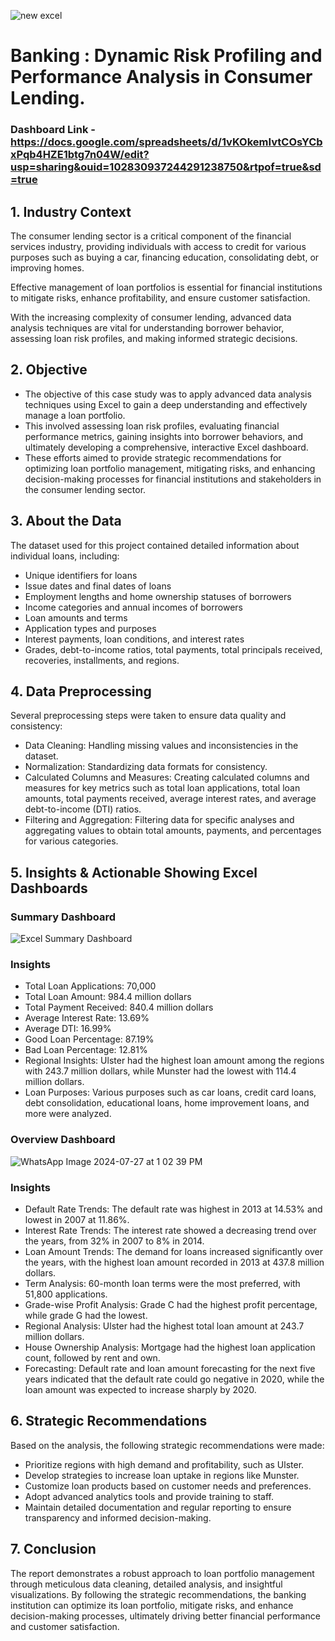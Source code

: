 ![new excel](https://github.com/user-attachments/assets/2bc420b9-28a2-4b7a-b6f2-0c109d3a3225)

#  Banking : Dynamic Risk Profiling and Performance Analysis in Consumer Lending.
### Dashboard Link - https://docs.google.com/spreadsheets/d/1vKOkemIvtCOsYCbxPqb4HZE1btg7n04W/edit?usp=sharing&ouid=102830937244291238750&rtpof=true&sd=true

## 1. Industry Context
The consumer lending sector is a critical component of the financial services industry, providing individuals with access to credit for various purposes such as buying a car, financing education, consolidating debt, or improving homes.

Effective management of loan portfolios is essential for financial institutions to mitigate risks, enhance profitability, and ensure customer satisfaction.

With the increasing complexity of consumer lending, advanced data analysis techniques are vital for understanding borrower behavior, assessing loan risk profiles, and making informed strategic decisions.

## 2. Objective
- The objective of this case study was to apply advanced data analysis techniques using Excel to gain a deep understanding and effectively manage a loan portfolio.
- This involved assessing loan risk profiles, evaluating financial performance metrics, gaining insights into borrower behaviors, and ultimately developing a comprehensive, interactive Excel dashboard.
-  These efforts aimed to provide strategic recommendations for optimizing loan portfolio management, mitigating risks, and enhancing decision-making processes for financial institutions and stakeholders in the consumer lending sector.

## 3. About the Data

The dataset used for this project contained detailed information about individual loans, including:

- Unique identifiers for loans
- Issue dates and final dates of loans
- Employment lengths and home ownership statuses of borrowers
- Income categories and annual incomes of borrowers
- Loan amounts and terms
- Application types and purposes
- Interest payments, loan conditions, and interest rates
- Grades, debt-to-income ratios, total payments, total principals received, recoveries, installments, and regions. 

## 4. Data Preprocessing

Several preprocessing steps were taken to ensure data quality and consistency:

- Data Cleaning: Handling missing values and inconsistencies in the dataset.
- Normalization: Standardizing data formats for consistency.
- Calculated Columns and Measures: Creating calculated columns and measures for key metrics such as total loan applications, total loan amounts, total payments received, average interest rates, and average debt-to-income (DTI) ratios.
- Filtering and Aggregation: Filtering data for specific analyses and aggregating values to obtain total amounts, payments, and percentages for various categories.

## 5. Insights & Actionable Showing Excel Dashboards

### Summary Dashboard

![Excel Summary Dashboard](https://github.com/user-attachments/assets/abff8265-0410-42bb-9685-bd1f3d8610a3)

### Insights
- Total Loan Applications: 70,000
- Total Loan Amount: 984.4 million dollars
- Total Payment Received: 840.4 million dollars
- Average Interest Rate: 13.69%
- Average DTI: 16.99%
- Good Loan Percentage: 87.19%
- Bad Loan Percentage: 12.81%
- Regional Insights: Ulster had the highest loan amount among the regions with 243.7 million dollars, while Munster had the lowest with 114.4 million dollars.
- Loan Purposes: Various purposes such as car loans, credit card loans, debt consolidation, educational loans, home improvement loans, and more were analyzed.

### Overview Dashboard
![WhatsApp Image 2024-07-27 at 1 02 39 PM](https://github.com/user-attachments/assets/64973482-e749-4f50-84a4-d20d3b66c7c6)

### Insights
- Default Rate Trends: The default rate was highest in 2013 at 14.53% and lowest in 2007 at 11.86%.
- Interest Rate Trends: The interest rate showed a decreasing trend over the years, from 32% in 2007 to 8% in 2014.
- Loan Amount Trends: The demand for loans increased significantly over the years, with the highest loan amount recorded in 2013 at 437.8 million dollars.
- Term Analysis: 60-month loan terms were the most preferred, with 51,800 applications.
- Grade-wise Profit Analysis: Grade C had the highest profit percentage, while grade G had the lowest.
- Regional Analysis: Ulster had the highest total loan amount at 243.7 million dollars.
- House Ownership Analysis: Mortgage had the highest loan application count, followed by rent and own.
- Forecasting: Default rate and loan amount forecasting for the next five years indicated that the default rate could go negative in 2020, while the loan amount was expected to increase sharply by 2020.

## 6. Strategic Recommendations

Based on the analysis, the following strategic recommendations were made:

- Prioritize regions with high demand and profitability, such as Ulster.
- Develop strategies to increase loan uptake in regions like Munster.
- Customize loan products based on customer needs and preferences.
- Adopt advanced analytics tools and provide training to staff.
- Maintain detailed documentation and regular reporting to ensure transparency and informed decision-making.

## 7. Conclusion
The report demonstrates a robust approach to loan portfolio management through meticulous data cleaning, detailed analysis, and insightful visualizations. By following the strategic recommendations, the banking institution can optimize its loan portfolio, mitigate risks, and enhance decision-making processes, ultimately driving better financial performance and customer satisfaction.
 
